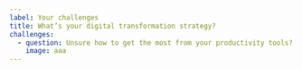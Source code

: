 ```yaml
---
label: Your challenges
title: What’s your digital transformation strategy?
challenges:
  - question: Unsure how to get the most from your productivity tools?
    image: aaa
---
```

